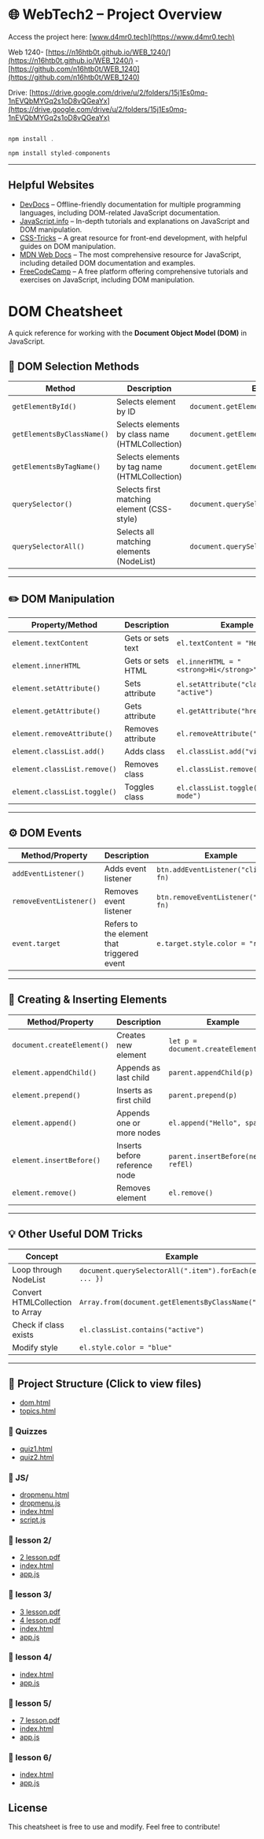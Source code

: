# 🌐 WebTech2 – Project Overview

Access the project here: [www.d4mr0.tech](https://www.d4mr0.tech)

Web 1240- [https://n16htb0t.github.io/WEB_1240/](https://n16htb0t.github.io/WEB_1240/)
        - [https://github.com/n16htb0t/WEB_1240](https://github.com/n16htb0t/WEB_1240)

Drive:  [https://drive.google.com/drive/u/2/folders/15j1Es0mq-1nEVQbMYGq2s1oD8vQGeaYx](https://drive.google.com/drive/u/2/folders/15j1Es0mq-1nEVQbMYGq2s1oD8vQGeaYx)

```js for react project 4

npm install .

npm install styled-components

```
---

## Helpful Websites

- [DevDocs](https://devdocs.io/) – Offline-friendly documentation for multiple programming languages, including DOM-related JavaScript documentation.
- [JavaScript.info](https://javascript.info/) – In-depth tutorials and explanations on JavaScript and DOM manipulation.
- [CSS-Tricks](https://css-tricks.com/) – A great resource for front-end development, with helpful guides on DOM manipulation.
- [MDN Web Docs](https://developer.mozilla.org/en-US/) – The most comprehensive resource for JavaScript, including detailed DOM documentation and examples.
- [FreeCodeCamp](https://www.freecodecamp.org/) – A free platform offering comprehensive tutorials and exercises on JavaScript, including DOM manipulation.

# DOM Cheatsheet

A quick reference for working with the **Document Object Model (DOM)** in JavaScript.

## 🧱 DOM Selection Methods

| Method                            | Description                              | Example                                 |
|-----------------------------------|------------------------------------------|-----------------------------------------|
| `getElementById()`                | Selects element by ID                    | `document.getElementById("header")`     |
| `getElementsByClassName()`        | Selects elements by class name (HTMLCollection) | `document.getElementsByClassName("item")` |
| `getElementsByTagName()`          | Selects elements by tag name (HTMLCollection) | `document.getElementsByTagName("li")`   |
| `querySelector()`                 | Selects first matching element (CSS-style) | `document.querySelector(".btn")`        |
| `querySelectorAll()`              | Selects all matching elements (NodeList) | `document.querySelectorAll("ul li")`    |

---

## ✏️ DOM Manipulation

| Property/Method                   | Description                              | Example                                 |
|----------------------------------|------------------------------------------|-----------------------------------------|
| `element.textContent`            | Gets or sets text                        | `el.textContent = "Hello"`              |
| `element.innerHTML`              | Gets or sets HTML                        | `el.innerHTML = "<strong>Hi</strong>"`  |
| `element.setAttribute()`         | Sets attribute                           | `el.setAttribute("class", "active")`    |
| `element.getAttribute()`         | Gets attribute                           | `el.getAttribute("href")`               |
| `element.removeAttribute()`      | Removes attribute                        | `el.removeAttribute("disabled")`        |
| `element.classList.add()`        | Adds class                               | `el.classList.add("visible")`           |
| `element.classList.remove()`     | Removes class                            | `el.classList.remove("hidden")`         |
| `element.classList.toggle()`     | Toggles class                            | `el.classList.toggle("dark-mode")`      |

---

## ⚙️ DOM Events

| Method/Property                   | Description                              | Example                                 |
|----------------------------------|------------------------------------------|-----------------------------------------|
| `addEventListener()`             | Adds event listener                      | `btn.addEventListener("click", fn)`     |
| `removeEventListener()`          | Removes event listener                   | `btn.removeEventListener("click", fn)`  |
| `event.target`                   | Refers to the element that triggered event | `e.target.style.color = "red"`         |

---

## 🌱 Creating & Inserting Elements

| Method/Property                   | Description                              | Example                                 |
|----------------------------------|------------------------------------------|-----------------------------------------|
| `document.createElement()`       | Creates new element                      | `let p = document.createElement("p")`   |
| `element.appendChild()`          | Appends as last child                    | `parent.appendChild(p)`                 |
| `element.prepend()`              | Inserts as first child                   | `parent.prepend(p)`                     |
| `element.append()`               | Appends one or more nodes                | `el.append("Hello", span)`              |
| `element.insertBefore()`         | Inserts before reference node            | `parent.insertBefore(newEl, refEl)`     |
| `element.remove()`               | Removes element                          | `el.remove()`                           |

---

## 💡 Other Useful DOM Tricks

| Concept                          | Example                                  |
|----------------------------------|------------------------------------------|
| Loop through NodeList            | `document.querySelectorAll(".item").forEach(el => { ... })` |
| Convert HTMLCollection to Array  | `Array.from(document.getElementsByClassName("item"))` |
| Check if class exists            | `el.classList.contains("active")`        |
| Modify style                     | `el.style.color = "blue"`                |

---

## 📁 Project Structure (Click to view files)

- [dom.html](https://www.d4mr0.tech/dom.html)
- [topics.html](https://www.d4mr0.tech/topics.html)

### 📂 Quizzes
- [quiz1.html](https://www.d4mr0.tech/quiz1.html)
- [quiz2.html](https://www.d4mr0.tech/quiz2.html)

### 📂 JS/
- [dropmenu.html](https://www.d4mr0.tech/JS/dropmenu.html)
- [dropmenu.js](https://www.d4mr0.tech/JS/dropmenu.js)
- [index.html](https://www.d4mr0.tech/JS/index.html)
- [script.js](https://www.d4mr0.tech/JS/script.js)

### 📂 lesson 2/
- [2 lesson.pdf](https://www.d4mr0.tech/lesson%202/2%20lesson.pdf)
- [index.html](https://www.d4mr0.tech/lesson%202/lesson%202/index.html)
- [app.js](https://www.d4mr0.tech/lesson%202/lesson%202/app.js)

### 📂 lesson 3/
- [3 lesson.pdf](https://www.d4mr0.tech/lesson%203/3%20lesson.pdf)
- [4 lesson.pdf](https://www.d4mr0.tech/lesson%203/4%20lesson.pdf)
- [index.html](https://www.d4mr0.tech/lesson%203/lesson%203/index.html)
- [app.js](https://www.d4mr0.tech/lesson%203/lesson%203/app.js)

### 📂 lesson 4/
- [index.html](https://www.d4mr0.tech/lesson%204/lesson%204/index.html)
- [app.js](https://www.d4mr0.tech/lesson%204/lesson%204/app.js)

### 📂 lesson 5/
- [7 lesson.pdf](https://www.d4mr0.tech/lesson%205/7%20lesson.pdf)
- [index.html](https://www.d4mr0.tech/lesson%205/lesson%205/index.html)
- [app.js](https://www.d4mr0.tech/lesson%205/lesson%205/app.js)

### 📂 lesson 6/
- [index.html](https://www.d4mr0.tech/lesson%206/lesson%206/index.html)
- [app.js](https://www.d4mr0.tech/lesson%206/lesson%206/app.js)


## License

This cheatsheet is free to use and modify. Feel free to contribute!

